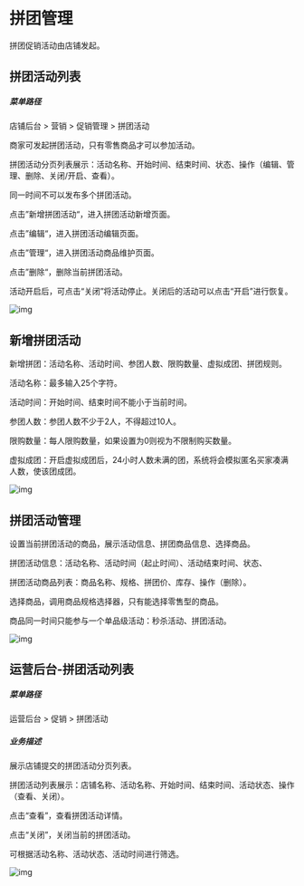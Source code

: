 # 拼团管理

拼团促销活动由店铺发起。

## 拼团活动列表

##### 菜单路径

店铺后台 > 营销 > 促销管理 > 拼团活动

商家可发起拼团活动，只有零售商品才可以参加活动。

拼团活动分页列表展示：活动名称、开始时间、结束时间、状态、操作（编辑、管理、删除、关闭/开启、查看）。

同一时间不可以发布多个拼团活动。

点击”新增拼团活动“，进入拼团活动新增页面。

点击”编辑“，进入拼团活动编辑页面。

点击”管理“，进入拼团活动商品维护页面。

点击”删除“，删除当前拼团活动。

活动开启后，可点击“关闭”将活动停止。关闭后的活动可以点击“开启”进行恢复。

![img](https://docs.sellwell.cn/help/images/%E6%8B%BC%E5%9B%A2%E6%B4%BB%E5%8A%A8.png)

## 新增拼团活动

新增拼团：活动名称、活动时间、参团人数、限购数量、虚拟成团、拼团规则。

活动名称：最多输入25个字符。

活动时间：开始时间、结束时间不能小于当前时间。

参团人数：参团人数不少于2人，不得超过10人。

限购数量：每人限购数量，如果设置为0则视为不限制购买数量。

虚拟成团：开启虚拟成团后，24小时人数未满的团，系统将会模拟匿名买家凑满人数，使该团成团。

![img](https://docs.sellwell.cn/help/images/%E6%96%B0%E5%A2%9E%E6%8B%BC%E5%9B%A2.png)

## 拼团活动管理

设置当前拼团活动的商品，展示活动信息、拼团商品信息、选择商品。

拼团活动信息：活动名称、活动时间（起止时间）、活动结束时间、状态、

拼团活动商品列表：商品名称、规格、拼团价、库存、操作（删除）。

选择商品，调用商品规格选择器，只有能选择零售型的商品。

商品同一时间只能参与一个单品级活动：秒杀活动、拼团活动。

![img](https://docs.sellwell.cn/help/images/%E7%AE%A1%E7%90%86%E6%8B%BC%E5%9B%A2.png)

## 运营后台-拼团活动列表

##### 菜单路径

运营后台 > 促销 > 拼团活动

##### 业务描述

展示店铺提交的拼团活动分页列表。

拼团活动列表展示：店铺名称、活动名称、开始时间、结束时间、活动状态、操作（查看、关闭）。

点击“查看”，查看拼团活动详情。

点击“关闭”，关闭当前的拼团活动。

可根据活动名称、活动状态、活动时间进行筛选。

![img](https://docs.sellwell.cn/help/images/%E7%AE%A1%E7%90%86%E5%90%8E%E5%8F%B0%E6%8B%BC%E5%9B%A2%E5%88%97%E8%A1%A8.png)